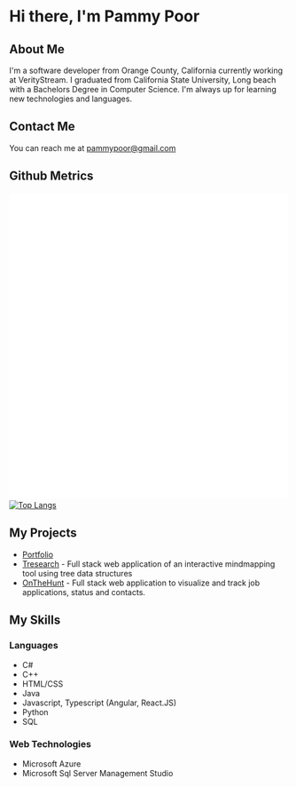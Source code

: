 # Hi there, I'm Pammy Poor
## About Me
I'm a software developer from Orange County, California currently working at VerityStream. I graduated from California State University, Long beach with a Bachelors Degree in Computer Science. I'm always up for learning new technologies and languages.

## Contact Me
You can reach me at pammypoor@gmail.com

## Github Metrics
![Metrics](/github-metrics.svg)
<br/>[![Top Langs](https://github-readme-stats.vercel.app/api/top-langs/?username=pammypoor&layout=compact)](https://github.com/anuraghazra/github-readme-stats)

## My Projects
- [Portfolio](https://pammypoor.github.io/)
- [Tresearch](https://github.com/pammypoor/Tresearch) - Full stack web application of an interactive mindmapping tool using tree data structures
- [OnTheHunt](https://github.com/pammypoor/OnTheHunt) - Full stack web application to visualize and track job applications, status and contacts.

## My Skills
### Languages
- C#
- C++
- HTML/CSS
- Java
- Javascript, Typescript (Angular, React.JS)
- Python
- SQL
### Web Technologies
- Microsoft Azure
- Microsoft Sql Server Management Studio
